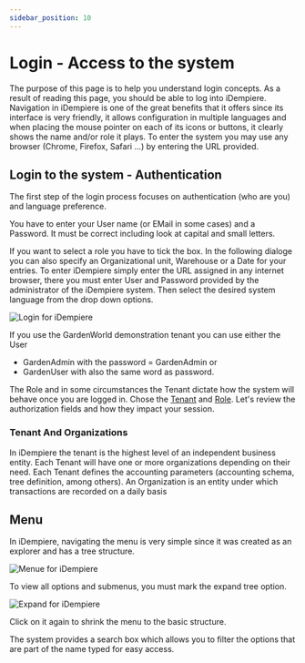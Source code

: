 ```yaml
---
sidebar_position: 10
---
```



# Login - Access to the system
The purpose of this page is to help you understand login concepts. As a result of reading this page, you should be able to log into iDempiere.
Navigation in iDempiere is one of the great benefits that it offers since its interface is very
friendly, it allows configuration in multiple languages and when placing the mouse pointer
on each of its icons or buttons, it clearly shows the name and/or role it plays. To enter the
system you may use any browser (Chrome, Firefox, Safari ...) by entering the URL
provided.

## Login to the system - Authentication

The first step of the login process focuses on authentication (who are you) and language preference.

You have to enter your User name (or EMail in some cases) and a Password. It must be correct including look at capital and small letters.

If you want to select a role you have to tick the box. In the following dialoge you can also specify an Organizational unit, Warehouse or a Date for your entries.
To enter iDempiere simply enter the URL assigned in any internet browser,
there you must enter User and Password provided by the administrator of the iDempiere
system. Then select the desired system language from the drop down options.

![Login for iDempiere](./PNGs/Login.png)

If you use the GardenWorld demonstration tenant you can use either
the User 
- GardenAdmin with the password = GardenAdmin or
- GardenUser with also the same word as password.

The Role and in some circumstances the Tenant dictate how the system will behave once you are logged in. Chose the [Tenant](vocabulary#tenant) and [Role](vocabulary#role). Let's review the authorization fields and how they impact your session.

### Tenant And Organizations
In iDempiere the tenant is the highest level of an independent business entity.
Each Tenant will have one or more organizations depending on their need.
Each Tenant defines the accounting parameters (accounting schema, tree definition,
among others).
An Organization is an entity under which transactions are recorded on a daily basis

## Menu
In iDempiere, navigating the menu is very simple since it was created as an explorer and
has a tree structure.

![Menue for iDempiere](./PNGs/Menue.png)

To view all options and submenus, you must mark the expand tree option.

![Expand for iDempiere](./PNGs/Expand.png) 

Click on it again to shrink the menu to the basic structure.

The system provides a search box which allows you to filter the options that are part of
the name typed for easy access.
